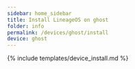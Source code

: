 ```yaml
---
sidebar: home_sidebar
title: Install LineageOS on ghost
folder: info
permalink: /devices/ghost/install
device: ghost
---
```

{% include templates/device_install.md %}
